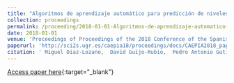 ```yaml
---
title: "Algoritmos de aprendizaje automático para predicción de niveles de niebla usando ventanas estáticas y dinámicas"
collection: proceedings
permalink: /proceeding/2018-01-01-Algoritmos-de-aprendizaje-automatico-para-prediccion-de-niveles-de-niebla-usando-ventanas-estaticas-y-dinamicas
date: 2018-01-01
venue: 'Proceedings of Proceedings of the 2018 Conference of the Spanish Association for Artificial Intelligence (CAEPIA2018)'
paperurl: 'http://sci2s.ugr.es/caepia18/proceedings/docs/CAEPIA2018_paper_122.pdf'
citation: ' Miguel Diaz-Lozano,  David Guijo-Rubio,  Pedro Antonio Gutiérrez,  Carlos Casanova-Mateo,  Sancho Salcedo-Sanz,  César Hervás-Martínez, &quot;Algoritmos de aprendizaje automático para predicción de niveles de niebla usando ventanas estáticas y dinámicas.&quot; Proceedings of Proceedings of the 2018 Conference of the Spanish Association for Artificial Intelligence (CAEPIA2018), 2018, Granada (Spain), pp.833-838.'
---
```

[Access paper here](http://sci2s.ugr.es/caepia18/proceedings/docs/CAEPIA2018_paper_122.pdf){:target="_blank"}
